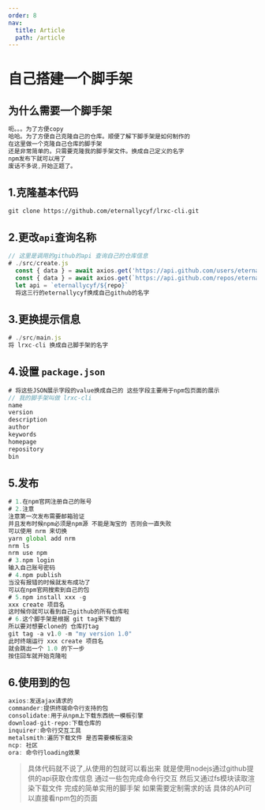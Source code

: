 ```yaml
---
order: 8
nav:
  title: Article
  path: /article
---
```


# 自己搭建一个脚手架

## 为什么需要一个脚手架

```js
呃。。。为了方便copy
哈哈。为了方便自己克隆自己的仓库。顺便了解下脚手架是如何制作的
在这里做一个克隆自己仓库的脚手架
还是非常简单的。只需要克隆我的脚手架文件。换成自己定义的名字
npm发布下就可以用了
废话不多说,开始正题了。
```

## 1.克隆基本代码

```
git clone https://github.com/eternallycyf/lrxc-cli.git
```

## 2.更改`api`查询名称

```js
// 这里是调用的github的api 查询自己的仓库信息
# ./src/create.js
  const { data } = await axios.get('https://api.github.com/users/eternallycyf/repos')
  const { data } = await axios.get(`https://api.github.com/repos/eternallycyf/${repo}/tags`);
  let api = `eternallycyf/${repo}`
  将这三行的eternallycyf换成自己github的名字
```

## 3.更换提示信息

```js
# ./src/main.js
将 lrxc-cli 换成自己脚手架的名字
```

## 4.设置 `package.json`

```js
# 将这些JSON展示字段的value换成自己的 这些字段主要用于npm包页面的展示
// 我的脚手架叫做 lrxc-cli
name
version
description
author
keywords
homepage
repository
bin
```

## 5.发布

```js
# 1.在npm官网注册自己的账号
# 2.注意
注意第一次发布需要邮箱验证
并且发布时候npm必须是npm源 不能是淘宝的 否则会一直失败
可以使用 nrm 来切换
yarn global add nrm
nrm ls
nrm use npm
# 3.npm login
输入自己账号密码
# 4.npm publish
当没有报错的时候就发布成功了
可以在npm官网搜索到自己的包
# 5.npm install xxx -g
xxx create 项目名
这时候你就可以看到自己github的所有仓库啦
# 6.这个脚手架是根据 git tag来下载的
所以要对想要clone的 仓库打tag
git tag -a v1.0 -m "my version 1.0"
此时终端运行 xxx create 项目名
就会跳出一个 1.0 的下一步
按住回车就开始克隆啦
```

## 6.使用到的包

```js
axios:发送ajax请求的
commander:提供终端命令行支持的包
consolidate:用于从npm上下载东西统一模板引擎
download-git-repo:下载仓库的
inquirer:命令行交互工具
metalsmith:遍历下载文件 是否需要模板渲染
ncp: 社区
ora: 命令行loading效果
```

<blockquote>
具体代码就不说了,从使用的包就可以看出来
就是使用nodejs通过github提供的api获取仓库信息
通过一些包完成命令行交互
然后又通过fs模块读取渲染下载文件
完成的简单实用的脚手架
如果需要定制需求的话
具体的API可以直接看npm包的页面
</blockquote>
